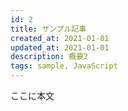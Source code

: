 ```yaml
---
id: 2
title: サンプル記事
created_at: 2021-01-01
updated_at: 2021-01-01
description: 概要2
tags: sample, JavaScript
---
```


ここに本文
